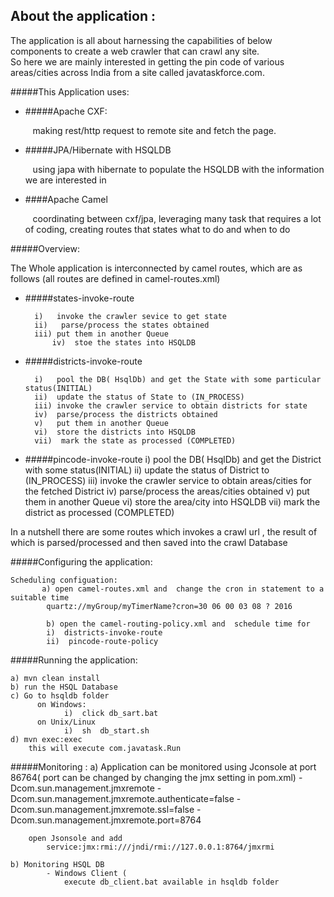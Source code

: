 About the application :
-----------------------------------------


The application is all about harnessing the capabilities of below components to create a web crawler that can crawl any site.  
So here we are mainly interested in getting the pin code of various areas/cities across India from a site called javataskforce.com.
	
#####This Application uses:
		
* #####Apache CXF:
   
  &nbsp;&nbsp;&nbsp;making rest/http request to remote site and fetch the page.
* #####JPA/Hibernate with HSQLDB

  &nbsp;&nbsp;&nbsp;using japa with hibernate to populate the HSQLDB with the information we are interested in  
* ####Apache Camel
  
  &nbsp;&nbsp;&nbsp;coordinating between cxf/jpa, leveraging many task that requires a lot of coding, creating routes that states what to do and when to do


#####Overview:

  The Whole application is interconnected by camel routes, which are as follows (all routes are defined in camel-routes.xml)
	
* #####states-invoke-route

		i)   invoke the crawler sevice to get state
		ii)   parse/process the states obtained
		iii) put them in another Queue
	        iv)  stoe the states into HSQLDB
		
* #####districts-invoke-route

		i)   pool the DB( HsqlDb) and get the State with some particular status(INITIAL)
		ii)  update the status of State to (IN_PROCESS)
		iii) invoke the crawler service to obtain districts for state
		iv)  parse/process the districts obtained
		v)   put them in another Queue
		vi)  store the districts into HSQLDB
		vii)  mark the state as processed (COMPLETED)
		
* #####pincode-invoke-route
		i)   pool the DB( HsqlDb) and get the District with some status(INITIAL)
		ii)  update the status of District to (IN_PROCESS)
		iii) invoke the crawler service to obtain areas/cities for the fetched District
		iv)  parse/process the areas/cities obtained
		v)   put them in another Queue
		vi)  store the area/city into HSQLDB
		vii)  mark the district as processed (COMPLETED)
	

In a nutshell there are some routes which invokes a crawl url , the result of which is parsed/processed and then
saved into the crawl Database
	
	
#####Configuring the application:

	Scheduling configuation:
		   a) open camel-routes.xml and  change the cron in statement to a suitable time 
			quartz://myGroup/myTimerName?cron=30 06 00 03 08 ? 2016
		
		    b) open the camel-routing-policy.xml and  schedule time for
			i)  districts-invoke-route
			ii)  pincode-route-policy
			
			
#####Running the application:

	a) mvn clean install
	b) run the HSQL Database 
	c) Go to hsqldb folder  
		  on Windows:
		  		i)  click db_sart.bat
		  on Unix/Linux
		  		i)  sh  db_start.sh
	d) mvn exec:exec	  		
		this will execute com.javatask.Run
	
		
#####Monitoring :
	a) Application can be monitored using Jconsole at port 86764( port can be changed by changing the jmx setting in pom.xml)
		<argument>-Dcom.sun.management.jmxremote</argument>
		<argument>-Dcom.sun.management.jmxremote.authenticate=false</argument>
		<argument>-Dcom.sun.management.jmxremote.ssl=false</argument>
		<argument>-Dcom.sun.management.jmxremote.port=8764</argument>
	
		open Jsonsole and add
	 		service:jmx:rmi:///jndi/rmi://127.0.0.1:8764/jmxrmi
	 	
	b) Monitoring HSQL DB
			- Windows Client ( 
		   		execute db_client.bat available in hsqldb folder
	   		
	   		 	
	 	
	
	
